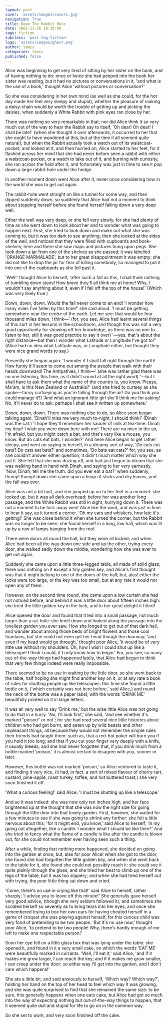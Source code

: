 ```yaml
---
layout: post
cover: 'assets/images/cover1.jpg'
navigation: True
title: Down The Rabbit Hole
date: 1865-11-26 10:18:00
tags: fiction
subclass: 'post tag-fiction'
logo: 'assets/images/ghost.png'
author: lewis
categories: lewis
published: false
---
```


Alice was beginning to get very tired of sitting by her sister on the bank, and of having nothing to do: once or twice she had peeped into the book her sister was reading, but it had no pictures or conversations in it, 'and what is the use of a book,' thought Alice 'without pictures or conversation?'

So she was considering in her own mind (as well as she could, for the hot day made her feel very sleepy and stupid), whether the pleasure of making a daisy-chain would be worth the trouble of getting up and picking the daisies, when suddenly a White Rabbit with pink eyes ran close by her.

There was nothing so very remarkable in that; nor did Alice think it so very much out of the way to hear the Rabbit say to itself, 'Oh dear! Oh dear! I shall be late!' (when she thought it over afterwards, it occurred to her that she ought to have wondered at this, but at the time it all seemed quite natural); but when the Rabbit actually took a watch out of its waistcoat-pocket, and looked at it, and then hurried on, Alice started to her feet, for it flashed across her mind that she had never before seen a rabbit with either a waistcoat-pocket, or a watch to take out of it, and burning with curiosity, she ran across the field after it, and fortunately was just in time to see it pop down a large rabbit-hole under the hedge.

In another moment down went Alice after it, never once considering how in the world she was to get out again.

The rabbit-hole went straight on like a tunnel for some way, and then dipped suddenly down, so suddenly that Alice had not a moment to think about stopping herself before she found herself falling down a very deep well.

Either the well was very deep, or she fell very slowly, for she had plenty of time as she went down to look about her and to wonder what was going to happen next. First, she tried to look down and make out what she was coming to, but it was too dark to see anything; then she looked at the sides of the well, and noticed that they were filled with cupboards and book-shelves; here and there she saw maps and pictures hung upon pegs. She took down a jar from one of the shelves as she passed; it was labelled 'ORANGE MARMALADE', but to her great disappointment it was empty: she did not like to drop the jar for fear of killing somebody, so managed to put it into one of the cupboards as she fell past it.

'Well!' thought Alice to herself, 'after such a fall as this, I shall think nothing of tumbling down stairs! How brave they'll all think me at home! Why, I wouldn't say anything about it, even if I fell off the top of the house!' (Which was very likely true.)

Down, down, down. Would the fall never come to an end! 'I wonder how many miles I've fallen by this time?' she said aloud. 'I must be getting somewhere near the centre of the earth. Let me see: that would be four thousand miles down, I think—' (for, you see, Alice had learnt several things of this sort in her lessons in the schoolroom, and though this was not a very good opportunity for showing off her knowledge, as there was no one to listen to her, still it was good practice to say it over) '—yes, that's about the right distance—but then I wonder what Latitude or Longitude I've got to?' (Alice had no idea what Latitude was, or Longitude either, but thought they were nice grand words to say.)

Presently she began again. 'I wonder if I shall fall right through the earth! How funny it'll seem to come out among the people that walk with their heads downward! The Antipathies, I think—' (she was rather glad there was no one listening, this time, as it didn't sound at all the right word) '—but I shall have to ask them what the name of the country is, you know. Please, Ma'am, is this New Zealand or Australia?' (and she tried to curtsey as she spoke—fancy curtseying as you're falling through the air! Do you think you could manage it?) 'And what an ignorant little girl she'll think me for asking! No, it'll never do to ask: perhaps I shall see it written up somewhere.'

Down, down, down. There was nothing else to do, so Alice soon began talking again. 'Dinah'll miss me very much to-night, I should think!' (Dinah was the cat.) 'I hope they'll remember her saucer of milk at tea-time. Dinah my dear! I wish you were down here with me! There are no mice in the air, I'm afraid, but you might catch a bat, and that's very like a mouse, you know. But do cats eat bats, I wonder?' And here Alice began to get rather sleepy, and went on saying to herself, in a dreamy sort of way, 'Do cats eat bats? Do cats eat bats?' and sometimes, 'Do bats eat cats?' for, you see, as she couldn't answer either question, it didn't much matter which way she put it. She felt that she was dozing off, and had just begun to dream that she was walking hand in hand with Dinah, and saying to her very earnestly, 'Now, Dinah, tell me the truth: did you ever eat a bat?' when suddenly, thump! thump! down she came upon a heap of sticks and dry leaves, and the fall was over.

Alice was not a bit hurt, and she jumped up on to her feet in a moment: she looked up, but it was all dark overhead; before her was another long passage, and the White Rabbit was still in sight, hurrying down it. There was not a moment to be lost: away went Alice like the wind, and was just in time to hear it say, as it turned a corner, 'Oh my ears and whiskers, how late it's getting!' She was close behind it when she turned the corner, but the Rabbit was no longer to be seen: she found herself in a long, low hall, which was lit up by a row of lamps hanging from the roof.

There were doors all round the hall, but they were all locked; and when Alice had been all the way down one side and up the other, trying every door, she walked sadly down the middle, wondering how she was ever to get out again.

Suddenly she came upon a little three-legged table, all made of solid glass; there was nothing on it except a tiny golden key, and Alice's first thought was that it might belong to one of the doors of the hall; but, alas! either the locks were too large, or the key was too small, but at any rate it would not open any of them.

However, on the second time round, she came upon a low curtain she had not noticed before, and behind it was a little door about fifteen inches high: she tried the little golden key in the lock, and to her great delight it fitted!

Alice opened the door and found that it led into a small passage, not much larger than a rat-hole: she knelt down and looked along the passage into the loveliest garden you ever saw. How she longed to get out of that dark hall, and wander about among those beds of bright flowers and those cool fountains, but she could not even get her head though the doorway; 'and even if my head would go through,' thought poor Alice, 'it would be of very little use without my shoulders. Oh, how I wish I could shut up like a telescope! I think I could, if I only know how to begin.' For, you see, so many out-of-the-way things had happened lately, that Alice had begun to think that very few things indeed were really impossible.

There seemed to be no use in waiting by the little door, so she went back to the table, half hoping she might find another key on it, or at any rate a book of rules for shutting people up like telescopes: this time she found a little bottle on it, ('which certainly was not here before,' said Alice,) and round the neck of the bottle was a paper label, with the words 'DRINK ME' beautifully printed on it in large letters.

It was all very well to say 'Drink me,' but the wise little Alice was not going to do that in a hurry. 'No, I'll look first,' she said, 'and see whether it's marked "poison" or not'; for she had read several nice little histories about children who had got burnt, and eaten up by wild beasts and other unpleasant things, all because they would not remember the simple rules their friends had taught them: such as, that a red-hot poker will burn you if you hold it too long; and that if you cut your finger very deeply with a knife, it usually bleeds; and she had never forgotten that, if you drink much from a bottle marked 'poison,' it is almost certain to disagree with you, sooner or later.

However, this bottle was not marked 'poison,' so Alice ventured to taste it, and finding it very nice, (it had, in fact, a sort of mixed flavour of cherry-tart, custard, pine-apple, roast turkey, toffee, and hot buttered toast,) she very soon finished it off.

'What a curious feeling!' said Alice; 'I must be shutting up like a telescope.'

And so it was indeed: she was now only ten inches high, and her face brightened up at the thought that she was now the right size for going through the little door into that lovely garden. First, however, she waited for a few minutes to see if she was going to shrink any further: she felt a little nervous about this; 'for it might end, you know,' said Alice to herself, 'in my going out altogether, like a candle. I wonder what I should be like then?' And she tried to fancy what the flame of a candle is like after the candle is blown out, for she could not remember ever having seen such a thing.

After a while, finding that nothing more happened, she decided on going into the garden at once; but, alas for poor Alice! when she got to the door, she found she had forgotten the little golden key, and when she went back to the table for it, she found she could not possibly reach it: she could see it quite plainly through the glass, and she tried her best to climb up one of the legs of the table, but it was too slippery; and when she had tired herself out with trying, the poor little thing sat down and cried.

'Come, there's no use in crying like that!' said Alice to herself, rather sharply; 'I advise you to leave off this minute!' She generally gave herself very good advice, (though she very seldom followed it), and sometimes she scolded herself so severely as to bring tears into her eyes; and once she remembered trying to box her own ears for having cheated herself in a game of croquet she was playing against herself, for this curious child was very fond of pretending to be two people. 'But it's no use now,' thought poor Alice, 'to pretend to be two people! Why, there's hardly enough of me left to make one respectable person!'

Soon her eye fell on a little glass box that was lying under the table: she opened it, and found in it a very small cake, on which the words 'EAT ME' were beautifully marked in currants. 'Well, I'll eat it,' said Alice, 'and if it makes me grow larger, I can reach the key; and if it makes me grow smaller, I can creep under the door; so either way I'll get into the garden, and I don't care which happens!'

She ate a little bit, and said anxiously to herself, 'Which way? Which way?', holding her hand on the top of her head to feel which way it was growing, and she was quite surprised to find that she remained the same size: to be sure, this generally happens when one eats cake, but Alice had got so much into the way of expecting nothing but out-of-the-way things to happen, that it seemed quite dull and stupid for life to go on in the common way.

So she set to work, and very soon finished off the cake.
